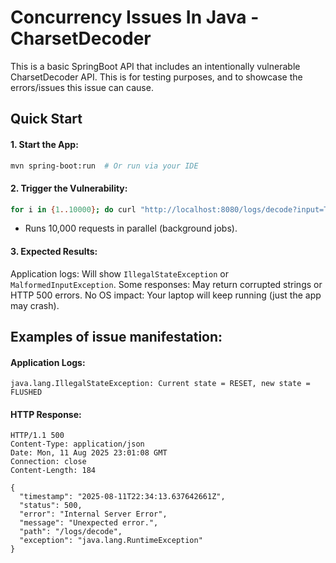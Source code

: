 # Concurrency Issues In Java - CharsetDecoder
This is a basic SpringBoot API that includes an intentionally vulnerable CharsetDecoder API. This is for testing purposes, and to showcase the errors/issues this issue can cause.

## Quick Start
#### 1. Start the App:
```bash
mvn spring-boot:run  # Or run via your IDE
```

#### 2. Trigger the Vulnerability:

```bash
for i in {1..10000}; do curl "http://localhost:8080/logs/decode?input=Test$i" & done
```
* Runs 10,000 requests in parallel (background jobs).

#### 3. Expected Results:

Application logs: Will show `IllegalStateException` or `MalformedInputException`.
Some responses: May return corrupted strings or HTTP 500 errors.
No OS impact: Your laptop will keep running (just the app may crash).

## Examples of issue manifestation:

#### Application Logs:
```
java.lang.IllegalStateException: Current state = RESET, new state = FLUSHED
```
#### HTTP Response:
```
HTTP/1.1 500 
Content-Type: application/json
Date: Mon, 11 Aug 2025 23:01:08 GMT
Connection: close
Content-Length: 184

{
  "timestamp": "2025-08-11T22:34:13.637642661Z",
  "status": 500,
  "error": "Internal Server Error",
  "message": "Unexpected error.",
  "path": "/logs/decode",
  "exception": "java.lang.RuntimeException"
}
```
